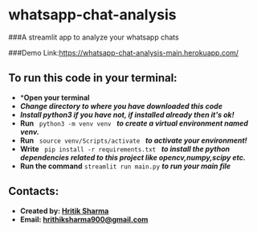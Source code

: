 # whatsapp-chat-analysis
###A streamlit app to analyze your whatsapp chats

###Demo Link:https://whatsapp-chat-analysis-main.herokuapp.com/

## To run this code in your terminal:
* ***Open your terminal**
* ***Change directory to where you have downloaded this code***
* ***Install python3 if you have not, if installed already then it's ok!***
* **Run**  `  python3 -m venv venv  ` ***to create a virtual environment named venv.***
* **Run**   `  source venv/Scripts/activate  ` 
***to activate your environment!***
* **Write**   `  pip install -r requirements.txt  ` 
***to install the python dependencies related to this project like opencv,numpy,scipy etc.***
* **Run the command** `streamlit run main.py` ***to run your main file***



## Contacts:
* **Created by: [Hritik Sharma](https://github.com/error404compiled)**
* **Email: [hrithiksharma900@gmail.com](https://hrithiksharma900@gmail.com)**
